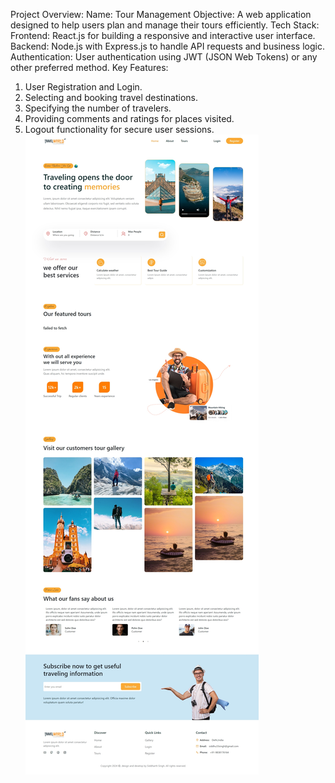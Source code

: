 Project Overview:
Name: Tour Management
Objective: A web application designed to help users plan and manage their tours efficiently.
Tech Stack:
Frontend: React.js for building a responsive and interactive user interface.
Backend: Node.js with Express.js to handle API requests and business logic.
Authentication: User authentication using JWT (JSON Web Tokens) or any other preferred method.
Key Features:
1. User Registration and Login.
2. Selecting and booking travel destinations.
3. Specifying the number of travelers.
4. Providing comments and ratings for places visited.
5. Logout functionality for secure user sessions.
![Screenshot of my project](https://github.com/siddharth6164/tour_management/blob/main/screenshort/project_src.jpeg)
